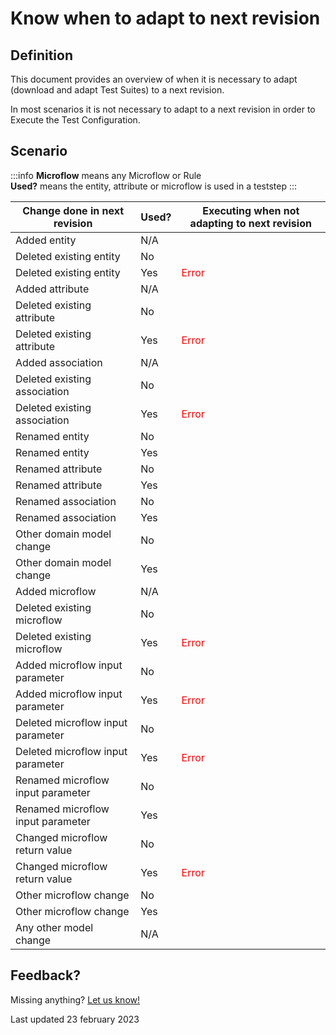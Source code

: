 # Know when to adapt to next revision

## Definition

This document provides an overview of when it is necessary to adapt (download and adapt Test Suites) to a next revision.

In most scenarios it is not necessary to adapt to a next revision in order to Execute the Test Configuration.

## Scenario

:::info
**Microflow** means any Microflow or Rule<br/>
**Used?** means the entity, attribute or microflow is used in a teststep
:::

| Change done in next revision      | Used? | Executing when not adapting to next revision |
| --------------------------------- | ----- | -------------------------------------------- |
| Added entity                      | N/A   | <i class="fal fa-check"></i>                 |
| Deleted existing entity           | No    | <i class="fal fa-check"></i>                 |
| Deleted existing entity           | Yes   | <font color="red">Error</font>               |
| Added attribute                   | N/A   | <i class="fal fa-check"></i>                 |
| Deleted existing attribute        | No    | <i class="fal fa-check"></i>                 |
| Deleted existing attribute        | Yes   | <font color="red">Error</font>               |
| Added association                 | N/A   | <i class="fal fa-check"></i>                 |
| Deleted existing association      | No    | <i class="fal fa-check"></i>                 |
| Deleted existing association      | Yes   | <font color="red">Error</font>               |
| Renamed entity                    | No    | <i class="fal fa-check"></i>                 |
| Renamed entity                    | Yes   | <i class="fal fa-check"></i>                 |
| Renamed attribute                 | No    | <i class="fal fa-check"></i>                 |
| Renamed attribute                 | Yes   | <i class="fal fa-check"></i>                 |
| Renamed association               | No    | <i class="fal fa-check"></i>                 |
| Renamed association               | Yes   | <i class="fal fa-check"></i>                 |
| Other domain model change         | No    | <i class="fal fa-check"></i>                 |
| Other domain model change         | Yes   | <i class="fal fa-check"></i>                 |
| Added microflow                   | N/A   | <i class="fal fa-check"></i>                 |
| Deleted existing microflow        | No    | <i class="fal fa-check"></i>                 |
| Deleted existing microflow        | Yes   | <font color="red">Error</font>               |
| Added microflow input parameter   | No    | <i class="fal fa-check"></i>                 |
| Added microflow input parameter   | Yes   | <font color="red">Error</font>               |
| Deleted microflow input parameter | No    | <i class="fal fa-check"></i>                 |
| Deleted microflow input parameter | Yes   | <font color="red">Error</font>               |
| Renamed microflow input parameter | No    | <i class="fal fa-check"></i>                 |
| Renamed microflow input parameter | Yes   | <i class="fal fa-check"></i>                 |
| Changed microflow return value    | No    | <i class="fal fa-check"></i>                 |
| Changed microflow return value    | Yes   | <font color="red">Error</font>               |
| Other microflow change            | No    | <i class="fal fa-check"></i>                 |
| Other microflow change            | Yes   | <i class="fal fa-check"></i>                 |
| Any other model change            | N/A   | <i class="fal fa-check"></i>                 |



## Feedback?
Missing anything? [Let us know!](mailto:support@menditect.com)

Last updated 23 february 2023